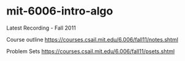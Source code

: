 # mit-6006-intro-algo

Latest Recording - Fall 2011

Course outline
https://courses.csail.mit.edu/6.006/fall11/notes.shtml

Problem Sets
https://courses.csail.mit.edu/6.006/fall11/psets.shtml


